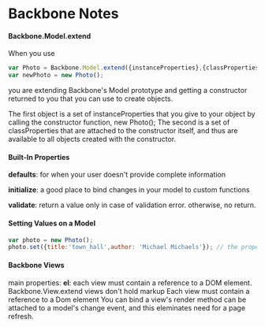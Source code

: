 Backbone Notes
====

#### Backbone.Model.extend
When you use 

```javascript
var Photo = Backbone.Model.extend({instanceProperties},{classProperties, attached to constructor});
var newPhoto = new Photo();
```

you are extending Backbone's Model prototype and getting a constructor returned to you that you can use to create objects.

The first object is a set of instanceProperties that you give to your object by calling the constructor function, new Photo();
The second is a set of classProperties that are attached to the constructor itself, and thus are available to all objects created with the constructor.

#### Built-In Properties

**defaults**: for when your user doesn't provide complete information

**initialize**: a good place to bind changes in your model to custom functions

**validate**: return a value only in case of validation error. otherwise, no return.

#### Setting Values on a Model
```javascript
var photo = new Photo();
photo.set({title:'town_hall',author: 'Michael Michaels'}); // the proper way to do it
```

#### Backbone Views

main properties:
**el**: each view must contain a reference to a DOM element.
Backbone.View.extend
views don't hold markup
Each view must contain a reference to a Dom element
You can bind a view's render method can be attached to a model's change event, and this eleminates need for a page refresh.
